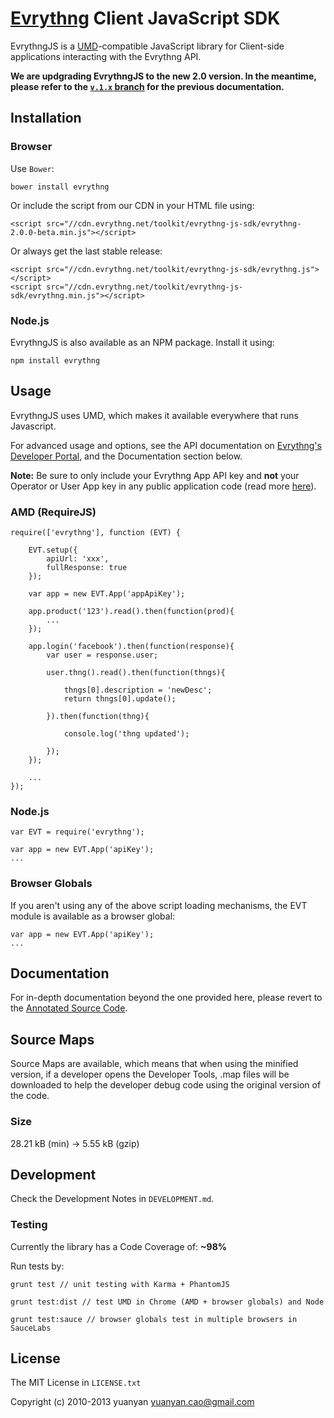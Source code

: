 # [Evrythng](https://www.evrythng.com) Client JavaScript SDK

EvrythngJS is a [UMD](https://github.com/umdjs/umd)-compatible JavaScript library for Client-side applications
interacting with the Evrythng API.

**We are updgrading EvrythngJS to the new 2.0 version. In the meantime, please refer to 
the [`v.1.x` branch](https://github.com/evrythng/evrythng-js-sdk/tree/v1.x) for the previous documentation.**

## Installation

### Browser

Use `Bower`:

    bower install evrythng

Or include the script from our CDN in your HTML file using:

    <script src="//cdn.evrythng.net/toolkit/evrythng-js-sdk/evrythng-2.0.0-beta.min.js"></script>
 
Or always get the last stable release:

    <script src="//cdn.evrythng.net/toolkit/evrythng-js-sdk/evrythng.js"></script>
    <script src="//cdn.evrythng.net/toolkit/evrythng-js-sdk/evrythng.min.js"></script>
    
### Node.js

EvrythngJS is also available as an NPM package. Install it using:

    npm install evrythng


## Usage

EvrythngJS uses UMD, which makes it available everywhere that runs Javascript.

For advanced usage and options, see the API documentation on [Evrythng's Developer
Portal](https://dev.evrythng.com/documentation), and the Documentation section below. 

**Note:** Be sure to only include your Evrythng App API key and **not** your Operator or User
App key in any public application code (read more [here](https://dev.evrythng.com/documentation/api#users)).

### AMD (RequireJS)

    require(['evrythng'], function (EVT) {
    
        EVT.setup({
            apiUrl: 'xxx',
            fullResponse: true
        });
        
        var app = new EVT.App('appApiKey');

        app.product('123').read().then(function(prod){
            ...
        });
        
        app.login('facebook').then(function(response){
            var user = response.user;
            
            user.thng().read().then(function(thngs){
            
                thngs[0].description = 'newDesc';              
                return thngs[0].update();
                
            }).then(function(thng){
            
                console.log('thng updated');
                
            });
        });
        
        ...
    });

### Node.js

    var EVT = require('evrythng');
    
    var app = new EVT.App('apiKey');
    ...

### Browser Globals

If you aren't using any of the above script loading mechanisms, the EVT module is available
as a browser global:

    var app = new EVT.App('apiKey');
    ...

## Documentation

For in-depth documentation beyond the one provided here, please revert to the 
[Annotated Source Code](https://evrythng.github.io/evrythng-js-sdk).

## Source Maps

Source Maps are available, which means that when using the minified version, if a developer opens the 
Developer Tools, .map files will be downloaded to help the developer debug code using the original version
of the code.

### Size

28.21 kB (min) → 5.55 kB (gzip)

## Development

Check the Development Notes in `DEVELOPMENT.md`.

### Testing

Currently the library has a Code Coverage of: **~98%**

Run tests by:

    grunt test // unit testing with Karma + PhantomJS
    
    grunt test:dist // test UMD in Chrome (AMD + browser globals) and Node
    
    grunt test:sauce // browser globals test in multiple browsers in SauceLabs

## License

The MIT License in `LICENSE.txt`

Copyright (c) 2010-2013 yuanyan yuanyan.cao@gmail.com
